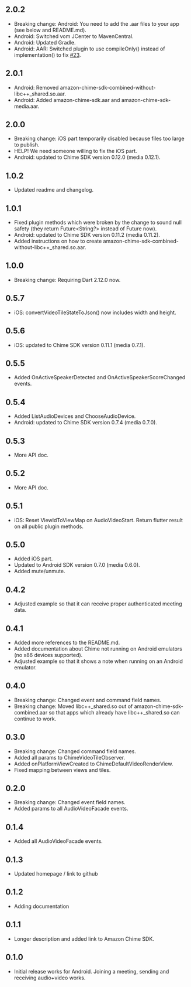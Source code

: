 ## 2.0.2

* Breaking change: Android: You need to add the .aar files to your app (see below and README.md).
* Android: Switched vom JCenter to MavenCentral.
* Android: Updated Gradle.
* Android: AAR: Switched plugin to use compileOnly() instead of implementation() to fix [#23](https://github.com/eggnstone/eggnstone_amazon_chime/issues/23).

## 2.0.1

* Android: Removed amazon-chime-sdk-combined-without-libc++_shared.so.aar. 
* Android: Added amazon-chime-sdk.aar and amazon-chime-sdk-media.aar.

## 2.0.0

* Breaking change: iOS part temporarily disabled because files too large to publish.
* HELP! We need someone willing to fix the iOS part.
* Android: updated to Chime SDK version 0.12.0 (media 0.12.1). 

## 1.0.2

* Updated readme and changelog.

## 1.0.1

* Fixed plugin methods which were broken by the change to sound null safety (they return Future<String?> instead of Future<String> now).
* Android: updated to Chime SDK version 0.11.2 (media 0.11.2).
* Added instructions on how to create amazon-chime-sdk-combined-without-libc++_shared.so.aar.

## 1.0.0

* Breaking change: Requiring Dart 2.12.0 now.

## 0.5.7

* iOS: convertVideoTileStateToJson() now includes width and height.

## 0.5.6

* iOS: updated to Chime SDK version 0.11.1 (media 0.7.1).

## 0.5.5

* Added OnActiveSpeakerDetected and OnActiveSpeakerScoreChanged events.

## 0.5.4

* Added ListAudioDevices and ChooseAudioDevice. 
* Android: updated to Chime SDK version 0.7.4 (media 0.7.0).

## 0.5.3

* More API doc.

## 0.5.2

* More API doc.

## 0.5.1

* iOS: Reset ViewIdToViewMap on AudioVideoStart. Return flutter result on all public plugin methods.

## 0.5.0

* Added iOS part. 
* Updated to Android SDK version 0.7.0 (media 0.6.0).
* Added mute/unmute.

## 0.4.2

* Adjusted example so that it can receive proper authenticated meeting data. 

## 0.4.1

* Added more references to the README.md.
* Added documentation about Chime not running on Android emulators (no x86 devices supported).
* Adjusted example so that it shows a note when running on an Android emulator. 

## 0.4.0

* Breaking change: Changed event and command field names.
* Breaking change: Moved libc++_shared.so out of amazon-chime-sdk-combined.aar so that apps which already have libc++_shared.so can continue to work.

## 0.3.0

* Breaking change: Changed command field names.
* Added all params to ChimeVideoTileObserver. 
* Added onPlatformViewCreated to ChimeDefaultVideoRenderView. 
* Fixed mapping between views and tiles. 

## 0.2.0

* Breaking change: Changed event field names.  
* Added params to all AudioVideoFacade events. 

## 0.1.4

* Added all AudioVideoFacade events. 

## 0.1.3

* Updated homepage / link to github 

## 0.1.2

* Adding documentation 

## 0.1.1

* Longer description and added link to Amazon Chime SDK. 

## 0.1.0

* Initial release works for Android. Joining a meeting, sending and receiving audio+video works.
